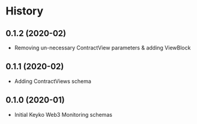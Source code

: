 History
=======

0.1.2 (2020-02)
------------------

* Removing un-necessary ContractView parameters & adding ViewBlock


0.1.1 (2020-02)
------------------

* Adding ContractViews schema


0.1.0 (2020-01)
------------------

* Initial Keyko Web3 Monitoring schemas

